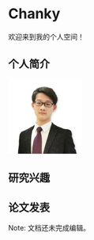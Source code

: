 # Chanky

欢迎来到我的个人空间！

## 个人简介

<img src="images/ckq_white.png" style="zoom:25%;" />

## 研究兴趣

## 论文发表



Note: 文档还未完成编辑。
